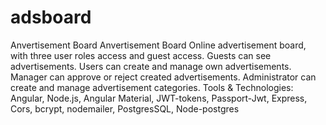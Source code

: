 # adsboard
Anvertisement Board
Anvertisement Board Online advertisement board, with three user roles access and guest access. Guests can see advertisements. Users can create and manage own advertisements. Manager can approve or reject created advertisements. Administrator can create and manage advertisement categories.
Tools & Technologies:	Angular, Node.js, Angular Material, JWT-tokens, Passport-Jwt, Express, Cors, bcrypt, nodemailer, PostgresSQL, Node-postgres
